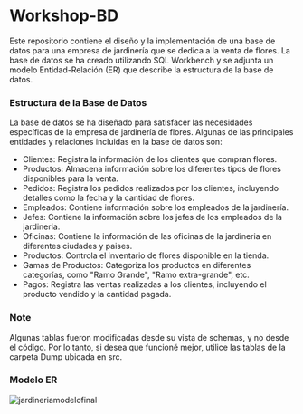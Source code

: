 # Workshop-BD 
Este repositorio contiene el diseño y la implementación de una base de datos para una empresa de jardinería que se dedica a la venta de flores. La base de datos se ha creado utilizando SQL Workbench y se adjunta un modelo Entidad-Relación (ER) que describe la estructura de la base de datos.

### Estructura de la Base de Datos
La base de datos se ha diseñado para satisfacer las necesidades específicas de la empresa de jardinería de flores. Algunas de las principales entidades y relaciones incluidas en la base de datos son:

- Clientes: Registra la información de los clientes que compran flores.
- Productos: Almacena información sobre los diferentes tipos de flores disponibles para la venta.
- Pedidos: Registra los pedidos realizados por los clientes, incluyendo detalles como la fecha y la cantidad de flores.
- Empleados: Contiene información sobre los empleados de la jardinería.
- Jefes: Contiene la información sobre los jefes de los empleados de la jardineria.
- Oficinas: Contiene la información de las oficinas de la jardineria en diferentes ciudades y paises. 
- Productos: Controla el inventario de flores disponible en la tienda.
- Gamas de Productos: Categoriza los productos en diferentes categorías, como "Ramo Grande", "Ramo extra-grande", etc.
- Pagos: Registra las ventas realizadas a los clientes, incluyendo el producto vendido y la cantidad pagada.

### Note
Algunas tablas fueron modificadas desde su vista de schemas, y no desde el código. Por lo tanto, si desea que funcioné mejor, utilice las tablas de la carpeta Dump ubicada en src.

### Modelo ER
![jardineriamodelofinal](https://github.com/Sof-Saos/Workshop-BD/assets/74073693/47f74674-21a8-4fa0-89c7-2281f72cc2ea)
